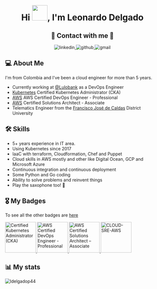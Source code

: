 <h1 align="center">Hi <img src = "https://raw.githubusercontent.com/MartinHeinz/MartinHeinz/master/wave.gif" width="50" height="50">, I'm Leonardo Delgado</h1>


<!--START_SECTION:contact-->
<h2 align="center">🔗 Contact with me 🔗</h2>
<p align="center">
    <a href="https://www.linkedin.com/in/leonardo-delgado-pedraza-7ba96216a">
        <img style="display: inline-block;" alt="linkedin" title="linkedin" src="https://img.shields.io/badge/linkedin-0A66C2?style=for-the-badge&logo=linkedin&logoColor=white"/>
    </a>
    <a href="https://github.com/ldelgadop44">
        <img style="display: inline-block;" alt="github" title="github" src="https://img.shields.io/badge/github-1DA1F2?style=for-the-badge&logo=github&logoColor=black"/>
    </a>
    <a href="mailto:lenkay.44@gmail.com">
        <img style="display: inline-block;" alt="gmail" title="gmail" src="https://img.shields.io/badge/Gmail-D14836?style=for-the-badge&logo=gmail&logoColor=white"/>
    </a>
</p>
<!--END_SECTION:contact-->

<!--START_SECTION:about-->
<h2 align="left">💻 About Me</h2>
<p align="left">
I'm from Colombia and I've been a cloud engineer for more than 5 years.

- Currently working at [@Lulobank](https://www.lulobank.com/about) as a DevOps Engineer
- [Kubernetes](https://training.linuxfoundation.org/certification/certified-kubernetes-administrator-cka/) Certified Kubernetes Administrator (CKA)
- [AWS](https://aws.amazon.com/certification/certified-devops-engineer-professional/) AWS Certified DevOps Engineer - Professional
- [AWS](https://aws.amazon.com/certification/certified-solutions-architect-associate/?nc1=h_ls) Certified Solutions Architect - Associate
- Telematics Engineer from the [Francisco José de Caldas](https://www.udistrital.edu.co/inicio) District University
</p>
<!--END_SECTION:about-->


<!--START_SECTION:skills-->
<h2>🛠 Skills</h2>
<p align="left"><ul>
<li>5+ years experience in IT area.</li>
<li>Using Kubernetes since 2017</li>
<li>IaaC with terraform, Cloudformation, Chef and Puppet</li>
<li>Cloud skills in AWS mostly and other like Digital Ocean, GCP and Microsoft Azure</li>
<li>Continuous integration and continuous deployment</li>
<li>Some Python and Go coding</li>
<li>Ability to solve problems and reinvent things</li>
<li>Play the saxophone too! 🎵</li>
</ul></p>
<!--END_SECTION:skills-->


<!--START_SECTION:badges-->
<h2>🎖 My Badges</h2>

To see all the other badges are [here](https://www.credly.com/users/leonardo-delgado-pedraza/badges)

<p align="left">
    <a href="https://www.credly.com/badges/4643b81f-d4c5-4890-a1dd-f59c57d6d75b/public_url">
        <img style="display: inline-block;" alt="Certified Kubernetes Administrator (CKA)" title="Certified Kubernetes Administrator (CKA)" src="https://images.credly.com/size/680x680/images/8b8ed108-e77d-4396-ac59-2504583b9d54/cka_from_cncfsite__281_29.png" width="100" height="100"/>
    </a>
    <a href="https://www.credly.com/badges/d5ea9ae1-0cca-4fc8-bcf9-47950dcbc612/public_url">
        <img style="display: inline-block;" alt="AWS Certified DevOps Engineer - Professional" title="AWS Certified DevOps Engineer - Professional" src="https://images.credly.com/size/680x680/images/bd31ef42-d460-493e-8503-39592aaf0458/image.png" width="100" height="100"/>
    </a>
    <a href="https://www.credly.com/badges/20e5aa8d-773c-4675-a035-05a82a7c1d6e/public_url">
        <img style="display: inline-block;" alt="AWS Certified Solutions Architect – Associate" title="AWS Certified Solutions Architect – Associate" src="https://images.credly.com/size/680x680/images/0e284c3f-5164-4b21-8660-0d84737941bc/image.png" width="100" height="100"/>
    </a>
    <a href="https://www.credential.net/69ae8466-da55-47d2-80bb-e663894e66fb#gs.uxvgha">
        <img style="display: inline-block;" alt="CLOUD-SRE-AWS" title="CLOUD-SRE-AWS" src="https://s3.us-east-1.amazonaws.com/accredible_temp_credential_images/15774963213795567748279139134817.png" width="100" height="100"/>
    </a>
</p>
<!--END_SECTION:badges-->

<!--START_SECTION:stats-->
<h2>📊 My stats</h2>

<p><img align="center" src="https://github-readme-streak-stats.herokuapp.com/?user=ldelgadop44&theme=dark" alt="ldelgadop44" /></p>
<!--END_SECTION:stats-->